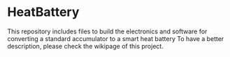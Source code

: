 # HeatBattery
This repository includes files to build the electronics and software for converting a standard accumulator to a smart heat battery
To have a better description, please check the wikipage of this project.
